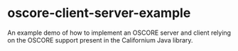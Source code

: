 # oscore-client-server-example
An example demo of how to implement an OSCORE server and client relying on the OSCORE support present in the Californium Java library.
